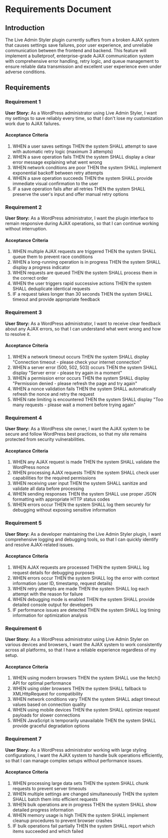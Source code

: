 # Requirements Document

## Introduction

The Live Admin Styler plugin currently suffers from a broken AJAX system that causes settings save failures, poor user experience, and unreliable communication between the frontend and backend. This feature will implement a bulletproof, enterprise-grade AJAX communication system with comprehensive error handling, retry logic, and queue management to ensure reliable data transmission and excellent user experience even under adverse conditions.

## Requirements

### Requirement 1

**User Story:** As a WordPress administrator using Live Admin Styler, I want my settings to save reliably every time, so that I don't lose my customization work due to AJAX failures.

#### Acceptance Criteria

1. WHEN a user saves settings THEN the system SHALL attempt to save with automatic retry logic (maximum 3 attempts)
2. WHEN a save operation fails THEN the system SHALL display a clear error message explaining what went wrong
3. WHEN network conditions are poor THEN the system SHALL implement exponential backoff between retry attempts
4. WHEN a save operation succeeds THEN the system SHALL provide immediate visual confirmation to the user
5. IF a save operation fails after all retries THEN the system SHALL preserve the user's input and offer manual retry options

### Requirement 2

**User Story:** As a WordPress administrator, I want the plugin interface to remain responsive during AJAX operations, so that I can continue working without interruption.

#### Acceptance Criteria

1. WHEN multiple AJAX requests are triggered THEN the system SHALL queue them to prevent race conditions
2. WHEN a long-running operation is in progress THEN the system SHALL display a progress indicator
3. WHEN requests are queued THEN the system SHALL process them in the correct order
4. WHEN the user triggers rapid successive actions THEN the system SHALL deduplicate identical requests
5. IF a request takes longer than 30 seconds THEN the system SHALL timeout and provide appropriate feedback

### Requirement 3

**User Story:** As a WordPress administrator, I want to receive clear feedback about any AJAX errors, so that I can understand what went wrong and how to resolve it.

#### Acceptance Criteria

1. WHEN a network timeout occurs THEN the system SHALL display "Connection timeout - please check your internet connection"
2. WHEN a server error (500, 502, 503) occurs THEN the system SHALL display "Server error - please try again in a moment"
3. WHEN a permission error occurs THEN the system SHALL display "Permission denied - please refresh the page and try again"
4. WHEN a nonce validation fails THEN the system SHALL automatically refresh the nonce and retry the request
5. WHEN rate limiting is encountered THEN the system SHALL display "Too many requests - please wait a moment before trying again"

### Requirement 4

**User Story:** As a WordPress site owner, I want the AJAX system to be secure and follow WordPress best practices, so that my site remains protected from security vulnerabilities.

#### Acceptance Criteria

1. WHEN any AJAX request is made THEN the system SHALL validate the WordPress nonce
2. WHEN processing AJAX requests THEN the system SHALL check user capabilities for the required permissions
3. WHEN receiving user input THEN the system SHALL sanitize and validate all data before processing
4. WHEN sending responses THEN the system SHALL use proper JSON formatting with appropriate HTTP status codes
5. WHEN errors occur THEN the system SHALL log them securely for debugging without exposing sensitive information

### Requirement 5

**User Story:** As a developer maintaining the Live Admin Styler plugin, I want comprehensive logging and debugging tools, so that I can quickly identify and resolve AJAX-related issues.

#### Acceptance Criteria

1. WHEN AJAX requests are processed THEN the system SHALL log request details for debugging purposes
2. WHEN errors occur THEN the system SHALL log the error with context information (user ID, timestamp, request details)
3. WHEN retry attempts are made THEN the system SHALL log each attempt with the reason for failure
4. WHEN debugging mode is enabled THEN the system SHALL provide detailed console output for developers
5. IF performance issues are detected THEN the system SHALL log timing information for optimization analysis

### Requirement 6

**User Story:** As a WordPress administrator using Live Admin Styler on various devices and browsers, I want the AJAX system to work consistently across all platforms, so that I have a reliable experience regardless of my setup.

#### Acceptance Criteria

1. WHEN using modern browsers THEN the system SHALL use the fetch() API for optimal performance
2. WHEN using older browsers THEN the system SHALL fallback to XMLHttpRequest for compatibility
3. WHEN network conditions vary THEN the system SHALL adapt timeout values based on connection quality
4. WHEN using mobile devices THEN the system SHALL optimize request payloads for slower connections
5. WHEN JavaScript is temporarily unavailable THEN the system SHALL provide graceful degradation options

### Requirement 7

**User Story:** As a WordPress administrator working with large styling configurations, I want the AJAX system to handle bulk operations efficiently, so that I can manage complex setups without performance issues.

#### Acceptance Criteria

1. WHEN processing large data sets THEN the system SHALL chunk requests to prevent server timeouts
2. WHEN multiple settings are changed simultaneously THEN the system SHALL batch them into efficient requests
3. WHEN bulk operations are in progress THEN the system SHALL show detailed progress information
4. WHEN memory usage is high THEN the system SHALL implement cleanup procedures to prevent browser crashes
5. IF bulk operations fail partially THEN the system SHALL report which items succeeded and which failed